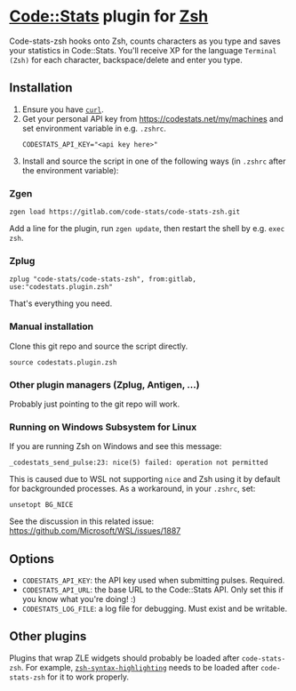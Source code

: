 # [Code::Stats](https://codestats.net/) plugin for [Zsh](http://www.zsh.org/)

Code-stats-zsh hooks onto Zsh, counts characters as you type and saves your statistics in Code::Stats. You'll receive XP for the language `Terminal (Zsh)` for each character, backspace/delete and enter you type.

## Installation

1. Ensure you have [`curl`](https://curl.haxx.se/).
1. Get your personal API key from https://codestats.net/my/machines and set environment variable in e.g. `.zshrc`.
    ```
    CODESTATS_API_KEY="<api key here>"
    ```
1. Install and source the script in one of the following ways (in `.zshrc` after the environment variable):

### Zgen

```
zgen load https://gitlab.com/code-stats/code-stats-zsh.git
```

Add a line for the plugin, run `zgen update`, then restart the shell by e.g. `exec zsh`.

### Zplug

```
zplug "code-stats/code-stats-zsh", from:gitlab, use:"codestats.plugin.zsh"
```

That's everything you need.

### Manual installation

Clone this git repo and source the script directly.

```
source codestats.plugin.zsh
```

### Other plugin managers (Zplug, Antigen, ...)

Probably just pointing to the git repo will work.

### Running on Windows Subsystem for Linux

If you are running Zsh on Windows and see this message:

```
_codestats_send_pulse:23: nice(5) failed: operation not permitted
```

This is caused due to WSL not supporting `nice` and Zsh using it by default for
backgrounded processes. As a workaround, in your `.zshrc`, set:

```
unsetopt BG_NICE
```

See the discussion in this related issue: https://github.com/Microsoft/WSL/issues/1887

## Options

- `CODESTATS_API_KEY`: the API key used when submitting pulses. Required.
- `CODESTATS_API_URL`: the base URL to the Code::Stats API. Only set this if you know what you're doing! :)
- `CODESTATS_LOG_FILE`: a log file for debugging. Must exist and be writable.

## Other plugins

Plugins that wrap ZLE widgets should probably be loaded after `code-stats-zsh`. For example, [`zsh-syntax-highlighting`](https://github.com/zsh-users/zsh-syntax-highlighting) needs to be loaded after `code-stats-zsh` for it to work properly.
